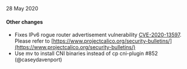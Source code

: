 28 May 2020

#### Other changes

- Fixes IPv6 rogue router advertisement vulnerability [CVE-2020-13597](https://cve.mitre.org/cgi-bin/cvename.cgi?name=CVE-2020-13597). Please refer to [https://www.projectcalico.org/security-bulletins/](https://www.projectcalico.org/security-bulletins/)
- Use mv to install CNI binaries instead of cp cni-plugin #852 (@caseydavenport)

